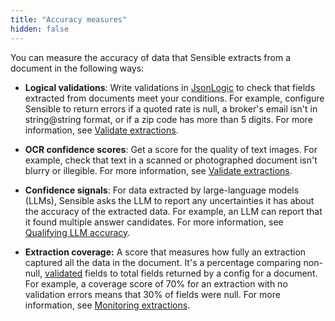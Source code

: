 ```yaml
---
title: "Accuracy measures"
hidden: false
---
```


You can measure the accuracy of data that Sensible extracts from a document in the following ways:


- **Logical validations**:  Write validations in [JsonLogic](https://jsonlogic.com/) to check that fields extracted from documents meet your conditions. For example, configure Sensible to return errors if a quoted rate is null, a broker's email isn't in string@string format, or if a zip code has more than 5 digits.  For more information, see [Validate extractions](doc:validate-extractions).  
- **OCR confidence scores**: Get a score for the quality of text images. For example, check that text in a scanned or photographed document isn't blurry or illegible.  For more information, see [Validate extractions](doc:validate-extractions).  
- **Confidence signals**: For data extracted by large-language models (LLMs), Sensible asks the LLM to report any uncertainties it has about the accuracy of the extracted data. For example, an LLM can report that it found multiple answer candidates. For more information, see [Qualifying LLM accuracy](doc:confidence).

- **Extraction coverage:**  A score that measures how fully an extraction captured all the data in the document. It's a percentage comparing non-null, [validated](doc:validate-extractions) fields to total fields returned by a config for a document. For example, a coverage score of 70% for an extraction with no validation errors means that 30% of fields were null. For more information, see [Monitoring extractions](doc:metrics).
